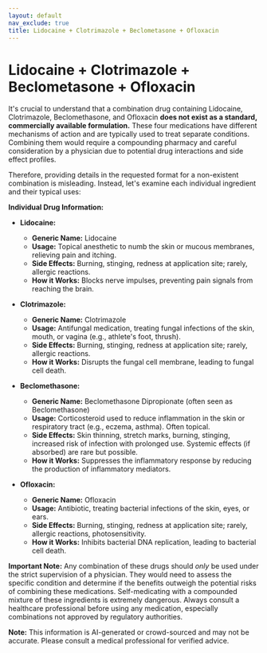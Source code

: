 ```yaml
---
layout: default
nav_exclude: true
title: Lidocaine + Clotrimazole + Beclometasone + Ofloxacin
---
```


# Lidocaine + Clotrimazole + Beclometasone + Ofloxacin

It's crucial to understand that a combination drug containing Lidocaine, Clotrimazole, Beclomethasone, and Ofloxacin **does not exist as a standard, commercially available formulation.**  These four medications have different mechanisms of action and are typically used to treat separate conditions. Combining them would require a compounding pharmacy and careful consideration by a physician due to potential drug interactions and side effect profiles.


Therefore, providing details in the requested format for a non-existent combination is misleading.  Instead, let's examine each individual ingredient and their typical uses:

**Individual Drug Information:**

* **Lidocaine:**
    * **Generic Name:** Lidocaine
    * **Usage:** Topical anesthetic to numb the skin or mucous membranes, relieving pain and itching.
    * **Side Effects:** Burning, stinging, redness at application site; rarely, allergic reactions.
    * **How it Works:** Blocks nerve impulses, preventing pain signals from reaching the brain.

* **Clotrimazole:**
    * **Generic Name:** Clotrimazole
    * **Usage:** Antifungal medication, treating fungal infections of the skin, mouth, or vagina (e.g., athlete's foot, thrush).
    * **Side Effects:** Burning, stinging, redness at application site; rarely, allergic reactions.
    * **How it Works:** Disrupts the fungal cell membrane, leading to fungal cell death.

* **Beclomethasone:**
    * **Generic Name:** Beclomethasone Dipropionate (often seen as Beclomethasone)
    * **Usage:** Corticosteroid used to reduce inflammation in the skin or respiratory tract (e.g., eczema, asthma).  Often topical.
    * **Side Effects:** Skin thinning, stretch marks, burning, stinging, increased risk of infection with prolonged use.  Systemic effects (if absorbed) are rare but possible.
    * **How it Works:** Suppresses the inflammatory response by reducing the production of inflammatory mediators.

* **Ofloxacin:**
    * **Generic Name:** Ofloxacin
    * **Usage:** Antibiotic, treating bacterial infections of the skin, eyes, or ears.
    * **Side Effects:** Burning, stinging, redness at application site; rarely, allergic reactions, photosensitivity.
    * **How it Works:** Inhibits bacterial DNA replication, leading to bacterial cell death.


**Important Note:**  Any combination of these drugs should *only* be used under the strict supervision of a physician.  They would need to assess the specific condition and determine if the benefits outweigh the potential risks of combining these medications. Self-medicating with a compounded mixture of these ingredients is extremely dangerous.  Always consult a healthcare professional before using any medication, especially combinations not approved by regulatory authorities.


**Note:** This information is AI-generated or crowd-sourced and may not be accurate. Please consult a medical professional for verified advice.
